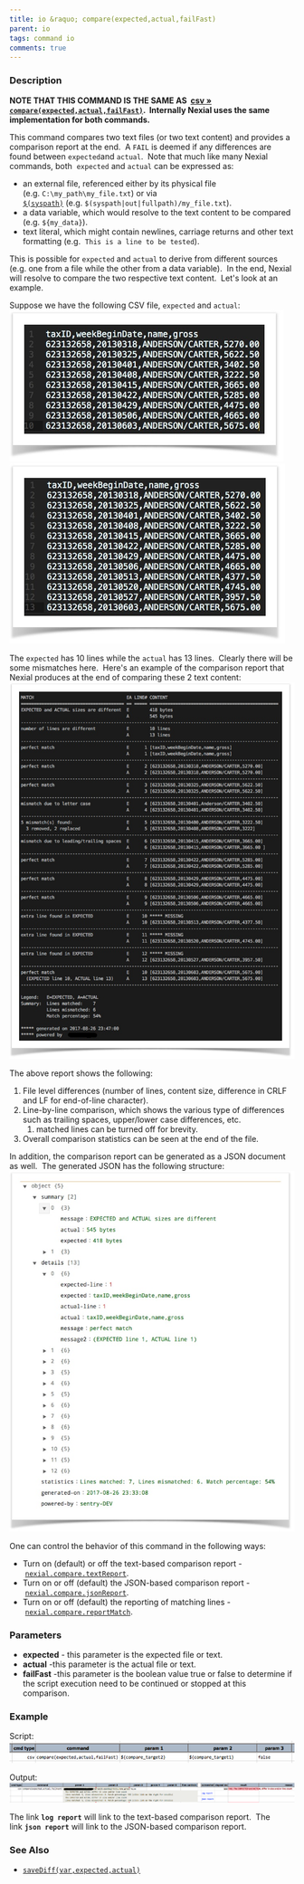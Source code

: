 ```yaml
---
title: io &raquo; compare(expected,actual,failFast)
parent: io
tags: command io
comments: true
---
```



### Description
**NOTE THAT THIS COMMAND IS THE SAME AS 
[csv &raquo; `compare(expected,actual,failFast)`](../csv/compare(expected,actual,failFast)).  Internally Nexial uses 
the same implementation for both commands.**

This command compares two text files (or two text content) and provides a comparison report at the end.  A `FAIL` is 
deemed if any differences are found between `expected`and `actual`.  Note that much like many Nexial commands, both 
`expected` and `actual` can be expressed as:
- an external file, referenced either by its physical file (e.g. `C:\my_path\my_file.txt`) or via 
  [`$(syspath)`](../../functions/syspath) (e.g. `$(syspath|out|fullpath)/my_file.txt`). 
- a data variable, which would resolve to the text content to be compared (e.g. `${my_data}`).
- text literal, which might contain newlines, carriage returns and other text formatting (e.g. 
  `This is a line to be tested`).

This is possible for `expected` and `actual` to derive from different sources (e.g. one from a file while the 
other from a data variable).  In the end, Nexial will resolve to compare the two respective text content.  Let's 
look at an example.

Suppose we have the following CSV file, `expected` and `actual`:<br/>
![expected](image/compare_01.png)  ![actual](image/compare_02.png)

The `expected` has 10 lines while the `actual` has 13 lines.  Clearly there will be some mismatches here.  Here's an 
example of the comparison report that Nexial produces at the end of comparing these 2 text content:
![result](image/compare_03.png)

The above report shows the following:
1. File level differences (number of lines, content size, difference in CRLF and LF for end-of-line character).
2. Line-by-line comparison, which shows the various type of differences such as trailing spaces, upper/lower case 
   differences, etc.
   1.  matched lines can be turned off for brevity.
3. Overall comparison statistics can be seen at the end of the file.

In addition, the comparison report can be generated as a JSON document as well.  The generated JSON has the following 
structure:
![result2](image/compare_04.png)

One can control the behavior of this command in the following ways:
- Turn on (default) or off the text-based comparison report - [`nexial.compare.textReport`](../../systemvars/index#nexial.compare.textReport).
- Turn on or off (default) the JSON-based comparison report - [`nexial.compare.jsonReport`](../../systemvars/index#nexial.compare.jsReport).
- Turn on or off (default) the reporting of matching lines - [`nexial.compare.reportMatch`](../../systemvars/index#nexial.compare.reportMatch).


### Parameters
- **expected** \- this parameter is the expected file or text.
- **actual** \-this parameter is the actual file or text.
- **failFast** \-this parameter is the boolean value true or false to determine if the script execution need to be 
  continued or stopped at this comparison.


### Example
Script:<br/>
![script](image/compare_05.png)

Output:<br/>
![output](image/compare_06.png)

The link **`log report`** will link to the text-based comparison report.  The link **`json report`** will link to the 
JSON-based comparison report.


### See Also
- [`saveDiff(var,expected,actual)`](saveDiff(var,expected,actual))
